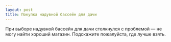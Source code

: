 ```yaml
---
layout: post 
title: Покупка надувной бассейн для дачи 
--- 
```

При выборе надувной бассейн для дачи столкнулся с проблемой — не могу найти хороший магазин. Подскажите пожалуйста, где лучше взять.